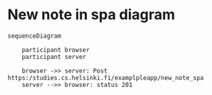 # New note in spa diagram

```mermaid
sequenceDiagram

    participant browser
    participant server

    browser ->> server: Post https:/studies.cs.helsinki.fi/examplpleapp/new_note_spa
    server -->> browser: status 201
```